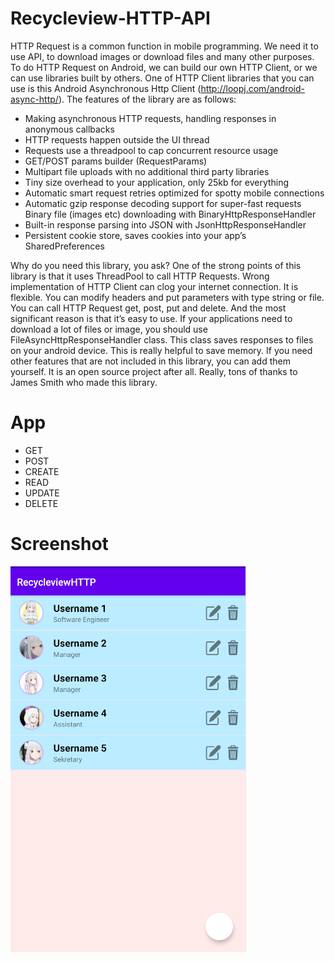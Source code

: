 # Recycleview-HTTP-API

HTTP Request is a common function in mobile programming. We need it to use API, to download images or download files and many other purposes. To do HTTP Request on Android, we can build our own HTTP Client, or we can use libraries built by others. One of HTTP Client libraries that you can use is this Android Asynchronous Http Client (http://loopj.com/android-async-http/). The features of the library are as follows:

* Making asynchronous HTTP requests, handling responses in anonymous callbacks
* HTTP requests happen outside the UI thread
* Requests use a threadpool to cap concurrent resource usage
* GET/POST params builder (RequestParams)
* Multipart file uploads with no additional third party libraries
* Tiny size overhead to your application, only 25kb for everything
* Automatic smart request retries optimized for spotty mobile connections
* Automatic gzip response decoding support for super-fast requests Binary file (images etc) downloading with BinaryHttpResponseHandler
* Built-in response parsing into JSON with JsonHttpResponseHandler
* Persistent cookie store, saves cookies into your app’s SharedPreferences

Why do you need this library, you ask? One of the strong points of this library is that it uses ThreadPool to call HTTP Requests. Wrong implementation of HTTP Client can clog your internet connection. It is flexible. You can modify headers and put parameters with type string or file. You can call HTTP Request get, post, put and delete. And the most significant reason is that it’s easy to use. If your applications need to download a lot of files or image, you should use FileAsyncHttpResponseHandler class. This class saves responses to files on your android device. This is really helpful to save memory. If you need other features that are not included in this library, you can add them yourself. It is an open source project after all. Really, tons of thanks to James Smith who made this library.

# App
* GET
* POST
* CREATE
* READ
* UPDATE
* DELETE

# Screenshot
![alt text](https://github.com/yopialfa80/Recycleview-HTTP-API/blob/master/Screenshot.png)
